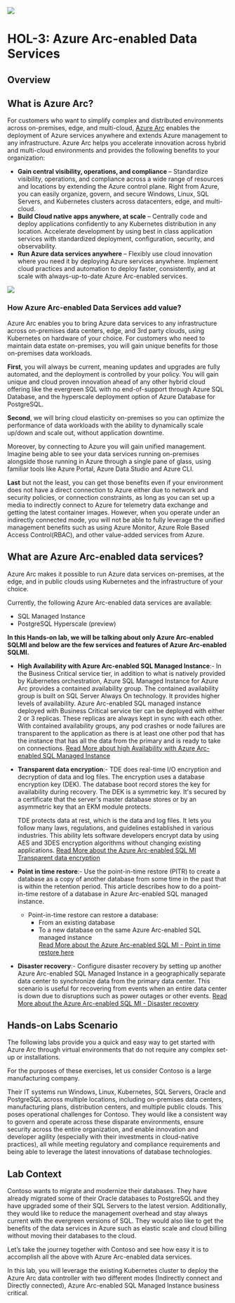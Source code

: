 ![](images/Arc-logo.png) 
# HOL-3: Azure Arc-enabled Data Services

## Overview

## What is Azure Arc?
For customers who want to simplify complex and distributed environments across on-premises, edge, and multi-cloud, [Azure Arc](https://azure.microsoft.com/services/azure-arc/) enables the deployment of Azure services anywhere and extends Azure management to any infrastructure. 
Azure Arc helps you accelerate innovation across hybrid and multi-cloud environments and provides the following benefits to your organization:
   * **Gain central visibility, operations, and compliance** – Standardize visibility, operations, and compliance across a wide range of resources and locations by extending the Azure control plane. Right from Azure, you can easily organize, govern, and secure Windows, Linux, SQL Servers, and Kubernetes clusters across datacenters, edge, and multi-cloud.
   * **Build Cloud native apps anywhere, at scale** – Centrally code and deploy applications confidently to any Kubernetes distribution in any location. Accelerate development by using best in class application services with standardized deployment, configuration, security, and observability.
   * **Run Azure data services anywhere** – Flexibly use cloud innovation where you need it by deploying Azure services anywhere. Implement cloud practices and automation to deploy faster, consistently, and at scale with always-up-to-date Azure Arc-enabled services.
   
![](images/Arc-data-arc.png)

### How Azure Arc-enabled Data Services add value?

Azure Arc enables you to bring Azure data services to any infrastructure across on-premises data centers, edge, and 3rd party clouds, using Kubernetes on hardware of your choice. For customers who need to maintain data estate on-premises, you will gain unique benefits for those on-premises data workloads.

**First**, you will always be current, meaning updates and upgrades are fully automated, and the deployment is controlled by your policy. You will gain unique and cloud proven innovation ahead of any other hybrid cloud offering like the evergreen SQL with no end-of-support through Azure SQL Database, and the hyperscale deployment option of Azure Database for PostgreSQL.

**Second**, we will bring cloud elasticity on-premises so you can optimize the performance of data workloads with the ability to dynamically scale up/down and scale out, without application downtime.

Moreover, by connecting to Azure you will gain unified management. Imagine being able to see your data services running on-premises alongside those running in Azure through a single pane of glass, using familiar tools like Azure Portal, Azure Data Studio and Azure CLI.

**Last** but not the least, you can get those benefits even if your environment does not have a direct connection to Azure either due to network and security policies, or connection constraints, as long as you can set up a media to indirectly connect to Azure for telemetry data exchange and getting the latest container images. However, when you operate under an indirectly connected mode, you will not be able to fully leverage the unified management benefits such as using Azure Monitor, Azure Role Based Access Control(RBAC), and other value-added services from Azure.

## What are Azure Arc-enabled data services?

Azure Arc makes it possible to run Azure data services on-premises, at the edge, and in public clouds using Kubernetes and the infrastructure of your choice.

  Currently, the following Azure Arc-enabled data services are available:

   * SQL Managed Instance
   * PostgreSQL Hyperscale (preview)
    
 **In this Hands-on lab, we will be talking about only **Azure Arc-enabled SQLMI** and below are the few services and features of Azure Arc-enabled SQLMI.**

   * **High Availability with Azure Arc-enabled SQL Managed Instance**:- In the Business Critical service tier, in addition to what is natively provided by Kubernetes orchestration, Azure SQL Managed Instance for Azure Arc provides a contained availability group. The contained availability group is built on SQL Server Always On technology. It provides higher levels of availability. Azure Arc-enabled SQL managed instance deployed with Business Critical service tier can be deployed with either 2 or 3 replicas. These replicas are always kept in sync with each other. With contained availability groups, any pod crashes or node failures are transparent to the application as there is at least one other pod that has the instance that has all the data from the primary and is ready to take on connections. [Read More about high Availability with Azure Arc-enabled SQL Managed Instance](https://docs.microsoft.com/en-us/azure/azure-arc/data/managed-instance-high-availability)
    
   * **Transparent data encryption**:- TDE does real-time I/O encryption and decryption of data and log files. The encryption uses a database encryption key (DEK). The database boot record stores the key for availability during recovery. The DEK is a symmetric key. It's secured by a certificate that the server's master database stores or by an asymmetric key that an EKM module protects.
    
        TDE protects data at rest, which is the data and log files. It lets you follow many laws, regulations, and guidelines established in various industries. This ability lets software developers encrypt data by using AES and 3DES encryption algorithms without changing existing applications. [Read More about the Azure Arc-enabled SQL MI Transparent data encryption](https://docs.microsoft.com/en-us/azure/azure-arc/data/configure-transparent-data-encryption-manually?tabs=windows)

   * **Point in time restore**:- Use the point-in-time restore (PITR) to create a database as a copy of another database from some time in the past that is within the retention period. This article describes how to do a point-in-time restore of a database in Azure Arc-enabled SQL managed instance. 

      - Point-in-time restore can restore a database:
        * From an existing database
        * To a new database on the same Azure Arc-enabled SQL managed instance      
   [Read More about the Azure Arc-enabled SQL MI - Point in time restore here](https://docs.microsoft.com/en-us/azure/azure-arc/data/point-in-time-restore)
             
   * **Disaster recovery**:- Configure disaster recovery by setting up another Azure Arc-enabled SQL Managed Instance in a geographically separate data center to synchronize data from the primary data center. This scenario is useful for recovering from events when an entire data center is down due to disruptions such as power outages or other events. [Read More about the Azure Arc-enabled SQL MI - Disaster recovery](https://docs.microsoft.com/en-us/azure/azure-arc/data/point-in-time-restore)
        

## Hands-on Labs Scenario

The following labs provide you a quick and easy way to get started with Azure Arc through virtual environments that do not require any complex set-up or installations. 

For the purposes of these exercises, let us consider Contoso is a large manufacturing company. 

Their IT systems run Windows, Linux, Kubernetes, SQL Servers, Oracle and PostgreSQL across multiple locations, including on-premises data centers, manufacturing plans, distribution centers, and multiple public clouds. This poses operational challenges for Contoso. They would like a consistent way to govern and operate across these disparate environments, ensure security across the entire organization, and enable innovation and developer agility (especially with their investments in cloud-native practices), all while meeting regulatory and compliance requirements and being able to leverage the latest innovations of database technologies.


## Lab Context

Contoso wants to migrate and modernize their databases. They have already migrated some of their Oracle databases to PostgreSQL and they have upgraded some of their SQL Servers to the latest version. Additionally, they would like to reduce the management overhead and stay always current with the evergreen versions of SQL. They would also like to get the benefits of the data services in Azure such as elastic scale and cloud billing without moving their databases to the cloud.

Let’s take the journey together with Contoso and see how easy it is to accomplish all the above with Azure Arc-enabled data services. 

In this lab, you will leverage the existing Kubernetes cluster to deploy the Azure Arc data controller with two different modes (Indirectly connect and Directly connected), Azure Arc-enabled SQL Managed Instance business critical.



